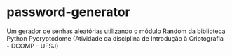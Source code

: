 # password-generator
 Um gerador de senhas aleatórias utilizando o módulo Random da biblioteca Python Pycryptodome (Atividade da disciplina de Introdução à Criptografia - DCOMP - UFSJ)
